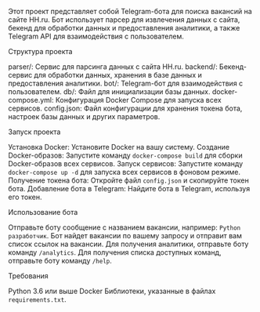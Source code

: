 Этот проект представляет собой Telegram-бота для поиска вакансий на сайте HH.ru. Бот использует парсер для извлечения данных с сайта, бекенд для обработки данных и предоставления аналитики, а также Telegram API для взаимодействия с пользователем.

Структура проекта

parser/: Сервис для парсинга данных с сайта HH.ru.
backend/: Бекенд-сервис для обработки данных, хранения в базе данных и предоставления аналитики.
bot/: Telegram-бот для взаимодействия с пользователем.
db/: Файл для инициализации базы данных.
docker-compose.yml: Конфигурация Docker Compose для запуска всех сервисов.
config.json: Файл конфигурации для хранения токена бота, настроек базы данных и других параметров.

Запуск проекта

Установка Docker: Установите Docker на вашу систему.
Создание Docker-образов: Запустите команду `docker-compose build` для сборки Docker-образов всех сервисов.
Запуск сервисов: Запустите команду `docker-compose up -d` для запуска всех сервисов в фоновом режиме.
Получение токена бота: Откройте файл `config.json` и скопируйте токен бота.
Добавление бота в Telegram: Найдите бота в Telegram, используя его токен.

Использование бота

Отправьте боту сообщение с названием вакансии, например: `Python разработчик`.
Бот найдет вакансии по вашему запросу и отправит вам список ссылок на вакансии.
Для получения аналитики, отправьте боту команду `/analytics`.
Для получения списка доступных команд, отправьте боту команду `/help`.

Требования

Python 3.6 или выше
Docker
Библиотеки, указанные в файлах `requirements.txt`.
